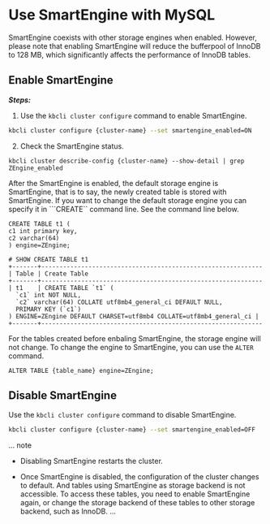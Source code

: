 # Use SmartEngine with MySQL

SmartEngine coexists with other storage engines when enabled. However, please note that enabling SmartEngine will reduce the bufferpool of InnoDB to 128 MB, which significantly affects the performance of InnoDB tables.

## Enable  SmartEngine

***Steps:***

1. Use the ```kbcli cluster configure``` command to enable SmartEngine.

```bash
kbcli cluster configure {cluster-name} --set smartengine_enabled=ON 
```

2. Check the SmartEngine status.

```
kbcli cluster describe-config {cluster-name} --show-detail | grep ZEngine_enabled
```

After the SmartEngine is enabled, the default storage engine is SmartEngine, that is to say, the newly created table is stored with SmartEngine. If you want to change the default storage engine you can specify it in ```CREATE`` command line. See the command line below.

```
CREATE TABLE t1 (
c1 int primary key,
c2 varchar(64)
) engine=ZEngine;

# SHOW CREATE TABLE t1 
+-------+-------------------------------------------------------------
| Table | Create Table                                                
+-------+-------------------------------------------------------------
| t1    | CREATE TABLE `t1` (
  `c1` int NOT NULL,
  `c2` varchar(64) COLLATE utf8mb4_general_ci DEFAULT NULL,
  PRIMARY KEY (`c1`)
) ENGINE=ZEngine DEFAULT CHARSET=utf8mb4 COLLATE=utf8mb4_general_ci |
+-------+-------------------------------------------------------------
```

For the tables created before enbaling SmartEngine, the storage engine will not change. To change the engine to SmartEngine, you can use the ```ALTER``` command.

```
ALTER TABLE {table_name} engine=ZEngine;
```

## Disable SmartEngine

Use the ```kbcli cluster configure``` command to disable SmartEngine.

```bash
kbcli cluster configure {cluster-name} --set smartengine_enabled=OFF 
```

... note

- Disabling SmartEngine restarts the cluster.

- Once SmartEngine is disabled, the configuration of the cluster changes to default. And  tables using SmartEngine as storage backend is not accessible. To access these tables, you need to enable SmartEngine again, or change the storage backend of these tables to other storage backend, such as InnoDB.
...
